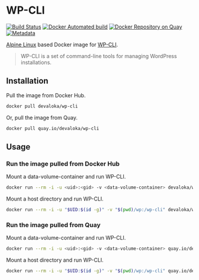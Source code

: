 # WP-CLI

[![Build Status][travis-image]][travis-url]
[![Docker Automated build][docker-image]][docker-url]
[![Docker Repository on Quay][quay-image]][quay-url]
[![Metadata][micro-badger-image]][micro-badger-url]

[Alpine Linux][alpine-linux] based Docker image for [WP-CLI][wp-cli].

> WP-CLI is a set of command-line tools for managing WordPress installations.

## Installation

Pull the image from Docker Hub.

```sh
docker pull devaloka/wp-cli
```

Or, pull the image from Quay.

```sh
docker pull quay.io/devaloka/wp-cli
```

## Usage

### Run the image pulled from Docker Hub

Mount a data-volume-container and run WP-CLI.

```sh
docker run --rm -i -u <uid>:<gid> -v <data-volume-container> devaloka/wp-cli <command>
```

Mount a host directory and run WP-CLI.

```sh
docker run --rm -i -u "$UID:$(id -g)" -v "$(pwd)/wp:/wp-cli" devaloka/wp-cli <command>
```

### Run the image pulled from Quay

Mount a data-volume-container and run WP-CLI.

```sh
docker run --rm -i -u <uid>:<gid> -v <data-volume-container> quay.io/devaloka/wp-cli <command>
```

Mount a host directory and run WP-CLI.

```sh
docker run --rm -i -u "$UID:$(id -g)" -v "$(pwd)/wp:/wp-cli" quay.io/devaloka/wp-cli <command>
```

[alpine-linux]: https://alpinelinux.org
[wp-cli]: http://wp-cli.org

[travis-image]: https://travis-ci.org/devaloka/docker-wp-cli.svg?branch=master
[travis-url]: https://travis-ci.org/devaloka/docker-wp-cli

[docker-image]: https://img.shields.io/docker/automated/devaloka/wp-cli.svg
[docker-url]: https://hub.docker.com/r/devaloka/wp-cli/

[micro-badger-image]: https://images.microbadger.com/badges/image/devaloka/wp-cli.svg
[micro-badger-url]: https://microbadger.com/images/devaloka/wp-cli

[quay-image]: https://quay.io/repository/devaloka/wp-cli/status
[quay-url]: https://quay.io/repository/devaloka/wp-cli
